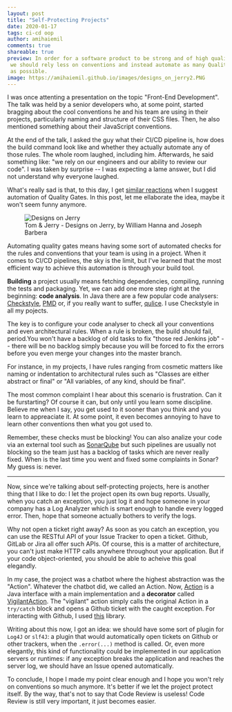 ```yaml
---
layout: post
title: "Self-Protecting Projects"
date: 2020-01-17
tags: ci-cd oop
author: amihaiemil
comments: true
shareable: true
preview: In order for a software product to be strong and of high quality,
 we should rely less on conventions and instead automate as many Quality Gates
 as possible.
image: https://amihaiemil.github.io/images/designs_on_jerry2.PNG
---
```


I was once attenting a presentation on the topic "Front-End Development". The talk was held by a senior developers who, at some point, started bragging about the cool conventions he and his team are using in their projects, particularly naming and structure of their CSS files. Then, he also mentioned something about their JavaScript conventions.

At the end of the talk, I asked the guy what their CI/CD pipeline is, how does the build command look like and whether they actually automate any of those rules. The whole room laughed, including him. Afterwards, he said something like: "we rely on our engineers and our
ability to review our code". I was taken by surprise -- I was expecting a lame answer, but I did not understand why everyone laughed.

What's really sad is that, to this day, I get [similar reactions](https://twitter.com/januszesser/status/1217333400958312448) when I suggest automation of Quality Gates. In this post, let me ellaborate the idea, maybe it won't seem funny anymore.

<figure class="articleimg">
 <img src="{{page.image}}" alt="Designs on Jerry">
 <figcaption>
 Tom & Jerry - Designs on Jerry, by  William Hanna and Joseph Barbera
 </figcaption>
</figure>

Automating quality gates means having some sort of automated checks for the rules and conventions that your team is using in a project. When it comes to CI/CD pipelines, the sky is the limit, but I've learned that the most efficient way to achieve this automation is through your build tool.

**Building** a project usually means fetching dependencies, compiling, running the tests and packaging. Yet, we can add one more step right at the beginning: **code analysis**. In Java there are a few popular code analysers: [Checkstyle](https://checkstyle.sourceforge.io/), [PMD](https://pmd.github.io/) or, if you really want to suffer, [qulice](https://www.qulice.com/). I use Checkstyle in all my pojects.

The key is to configure your code analyser to check all your conventions and even architectural rules. When a rule is broken, the build should fail, period.You won't have a backlog of old tasks to fix "those red Jenkins job" -- there will be no backlog simply because you will be forced to fix the errors before you even merge your changes into the master branch.

For instance, in my projects, I have rules ranging from cosmetic matters like naming or indentation to architectural rules such as "Classes are either abstract or final" or "All variables, of any kind, should be final". 

The most common complaint I hear about this scenario is frustration. Can it be furstarting? Of course it can, but only until you learn some discipline. Believe me when I say, you get used to it sooner than you think and you learn to appreaciate it. At some point, it even becomes annoying to have to learn other conventions then what you got used to.

Remember, these checks must be blocking! You can also analize your code via an external tool such as [SonarQube](https://www.sonarqube.org/) but such pipelines are usually not blocking so the team just has a backlog of tasks which are never really fixed. When is the last time you went and fixed some complaints in Sonar? My guess is: never. 

---

Now, since we're talking about self-protecting projects, here is another thing that I like to do: I let the project open its own bug reports. Usually, when you catch an exception, you just log it and hope someone in your company has a Log Analyzer which is smart enough to handle every logged error. Then, hope that someone actually bothers to verify the logs.

Why not open a ticket right away? As soon as you catch an exception, you can use the RESTful API of your Issue Tracker to open a ticket. Github, GitLab or Jira all offer such APIs. Of course, this is a matter of architecture, you can't just make HTTP calls anywhere throughout your application. But if your code object-oriented, you should be able to acheive this goal elegandly.

In my case, the project was a chatbot where the highest abstraction was the "Action". Whatever the chatbot did, we called an Action. Now, [Action](https://github.com/amihaiemil/comdor/blob/master/src/main/java/co/comdor/Action.java) is a Java interface with a main implementation and a **decorator** called [VigilantAction](https://github.com/amihaiemil/comdor/blob/3e7b2e2a9bfdc8d1414a22324d3556457ec0d94a/src/main/java/co/comdor/VigilantAction.java). The "vigilant" action simply calls the original Action in a ``try/catch`` block and opens a Github ticket with the caught exception. For interacting with Github, I used [this](https://github.com/jcabi/jcabi-github) library.

Writing about this now, I got an idea: we should have some sort of plugin for ``Log4J`` or ``slf4J``: a plugin that would automatically open tickets on Github or other trackers, when the ``.error(...)`` method is called. Or, even more elegantly, this kind of functionality could be implemented in our application servers or runtimes: if any exception breaks the application and reaches the server log, we should have an Issue opened automatically.

To conclude, I hope I made my point clear enough and I hope you won't rely on conventions so much anymore. It's better if we let the project protect itself. By the way, that's not to say that Code Review is useless! Code Review is still very important, it just becomes easier.

